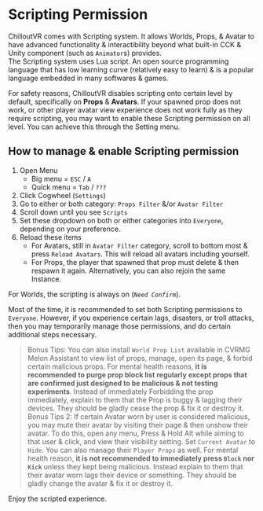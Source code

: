 # Scripting Permission

ChilloutVR comes with Scripting system. It allows Worlds, Props, & Avatar to have advanced functionality & interactibility beyond what built-in CCK & Unity component (such as `Animator`s) provides.  
The Scripting system uses Lua script. An open source programming language that has low learning curve (relatively easy to learn) & is a popular language embedded in many softwares & games.

For safety reasons, ChilloutVR disables scripting onto certain level by default, specifically on **Props** & **Avatars**. If your spawned prop does not work, or other player avatar view experience does not work fully as they require scripting, you may want to enable these Scripting permission on all level. You can achieve this through the Setting menu.

## How to manage & enable Scripting permission

1. Open Menu
    - Big menu = `ESC` / `A`
    - Quick menu = `Tab` / `???`
1. Click Cogwheel (`Settings`)
1. Go to either or both category: `Props Filter` &/or `Avatar Filter`
1. Scroll down until you see `Scripts`
1. Set these dropdown on both or either categories into `Everyone`, depending on your preference.
1. Reload these items
    - For Avatars, still in `Avatar Filter` category, scroll to bottom most & press `Reload Avatars`. This will reload all avatars including yourself.
    - For Props, the player that spawned that prop must delete & then respawn it again. Alternatively, you can also rejoin the same Instance.

For Worlds, the scripting is always on (*`Need Confirm`*).

Most of the time, it is recommended to set both Scripting permissions to `Everyone`. However, if you experience certain lags, disasters, or troll attacks, then you may temporarily manage those permissions, and do certain additional steps necessary.

> Bonus Tips: You can also install `World Prop List` available in CVRMG Melon Assistant to view list of props, manage, open its page, & forbid certain malicious props. For mental health reasons, **it is recommended to purge prop block list regularly except props that are confirmed just designed to be malicious & not testing experiments**. Instead of immediately Forbidding the prop immediately, explain to them that the Prop is buggy & lagging their devices. They should be gladly cease the prop & fix it or destroy it.
> Bonus Tips 2: If certain Avatar worn by user is considered malicious, you may mute their avatar by visiting their page & then unshow their avatar. To do this, open any menu, Press & Hold Alt while aiming to that user & click, and view their visibility setting. Set `Current Avatar` to `Hide`. You can also manage their `Player Props` as well. For mental health reason, **it is not recommended to immediately press `Block` nor `Kick`** unless they kept being malicious. Instead explain to them that their avatar worn lags their device or something. They should be gladly change the avatar & fix it or destroy it.

Enjoy the scripted experience.